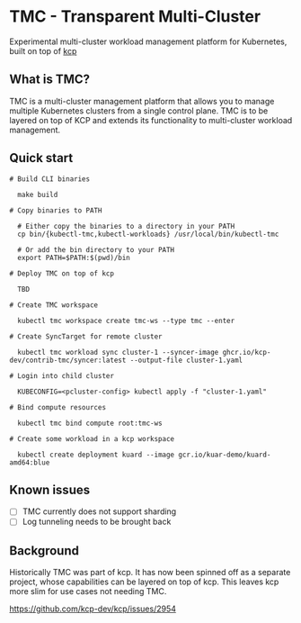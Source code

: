 # TMC - Transparent Multi-Cluster

Experimental multi-cluster workload management platform for Kubernetes, built on top of [kcp](https://github.com/kcp-dev/kcp)

## What is TMC?

TMC is a multi-cluster management platform that allows you to manage multiple Kubernetes clusters from a single control plane. TMC is to be layered on top of KCP and extends its functionality to multi-cluster workload management.

## Quick start

```
# Build CLI binaries

  make build

# Copy binaries to PATH

  # Either copy the binaries to a directory in your PATH
  cp bin/{kubectl-tmc,kubectl-workloads} /usr/local/bin/kubectl-tmc

  # Or add the bin directory to your PATH
  export PATH=$PATH:$(pwd)/bin

# Deploy TMC on top of kcp 

  TBD

# Create TMC workspace

  kubectl tmc workspace create tmc-ws --type tmc --enter

# Create SyncTarget for remote cluster

  kubectl tmc workload sync cluster-1 --syncer-image ghcr.io/kcp-dev/contrib-tmc/syncer:latest --output-file cluster-1.yaml

# Login into child cluster

  KUBECONFIG=<pcluster-config> kubectl apply -f "cluster-1.yaml"

# Bind compute resources

  kubectl tmc bind compute root:tmc-ws

# Create some workload in a kcp workspace

  kubectl create deployment kuard --image gcr.io/kuar-demo/kuard-amd64:blue
```

## Known issues

- [ ] TMC currently does not support sharding
- [ ] Log tunneling needs to be brought back

## Background

Historically TMC was part of kcp. It has now been spinned off as a separate project, whose capabilities can be layered on top of kcp. This leaves kcp more slim for use cases not needing TMC.

https://github.com/kcp-dev/kcp/issues/2954


